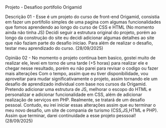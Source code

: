 Projeto - Desafioo portifolio Origamid

Descrição 01 - Esse é um projeto do curso de front-end Origamid, consistia em fazer um portifolio simples de uma pagina com algumas funcionalidades que fomos aprendendo ao longo do curso de CSS e HTML (No momento ainda não tinha JS)
Decidi seguir a estrutura original do projeto, porém ao longo da construção do site eu decidi adicionar algumas detalhes ao site que não faziam parte do desafio iniciao.
Para além de realizar o desafio, testar meu aprendizado do curso. (28/09/2025)

Opinião 02 - No momento o projeto continua bem basico, gostei muito de realizar ele, levei em torno de uma tarde (+5 horas) para realizar ele e chegar nesse resultado, porém eu não parei para revisar o codigo ou fazer mais alterações
Com o tempo, assim que eu tiver disponibilidade, vou aproveitar para mudar significativamente o projeto, assim tornando ele um desafio de aprendizado individual com base nos cursos da Origamid.
Pretendo adicionar uma estrutura de JS, melhorar o escopo do HTML e personalizar e adicionar funcionalidade em CSS, além de adicionar realização de serviços em PHP. Realmente, se tratará de um desafio pessoal.
Contudo, eu irei iniciar essas alterações assim que eu terminar o meu novo desafio, um site de compania de turismo (CSS,JS,HTML e PHP). Assim que terminar, darei continuidade a esse projeto pesssoal! (28/09/2025)

